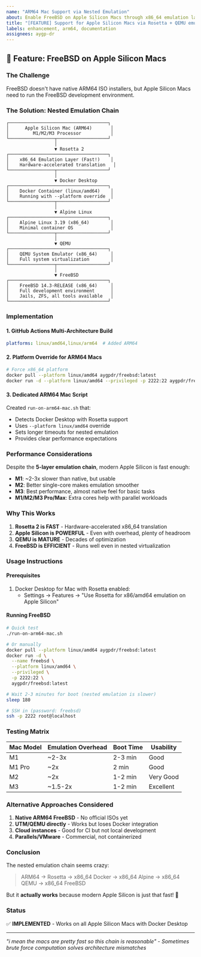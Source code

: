 ```yaml
---
name: "ARM64 Mac Support via Nested Emulation"
about: Enable FreeBSD on Apple Silicon Macs through x86_64 emulation layers
title: "[FEATURE] Support for Apple Silicon Macs via Rosetta + QEMU emulation chain"
labels: enhancement, arm64, documentation
assignees: aygp-dr
---
```


## 🚀 Feature: FreeBSD on Apple Silicon Macs

### The Challenge
FreeBSD doesn't have native ARM64 ISO installers, but Apple Silicon Macs need to run the FreeBSD development environment.

### The Solution: Nested Emulation Chain

```
┌─────────────────────────────────────┐
│      Apple Silicon Mac (ARM64)       │
│         M1/M2/M3 Processor           │
└─────────────────┬───────────────────┘
                  │
                  ▼ Rosetta 2
┌─────────────────────────────────────┐
│    x86_64 Emulation Layer (Fast!)    │
│    Hardware-accelerated translation   │
└─────────────────┬───────────────────┘
                  │
                  ▼ Docker Desktop
┌─────────────────────────────────────┐
│    Docker Container (linux/amd64)    │
│    Running with --platform override  │
└─────────────────┬───────────────────┘
                  │
                  ▼ Alpine Linux
┌─────────────────────────────────────┐
│    Alpine Linux 3.19 (x86_64)        │
│    Minimal container OS              │
└─────────────────┬───────────────────┘
                  │
                  ▼ QEMU
┌─────────────────────────────────────┐
│    QEMU System Emulator (x86_64)     │
│    Full system virtualization        │
└─────────────────┬───────────────────┘
                  │
                  ▼ FreeBSD
┌─────────────────────────────────────┐
│    FreeBSD 14.3-RELEASE (x86_64)     │
│    Full development environment      │
│    Jails, ZFS, all tools available   │
└─────────────────────────────────────┘
```

### Implementation

#### 1. GitHub Actions Multi-Architecture Build
```yaml
platforms: linux/amd64,linux/arm64  # Added ARM64
```

#### 2. Platform Override for ARM64 Macs
```bash
# Force x86_64 platform
docker pull --platform linux/amd64 aygpdr/freebsd:latest
docker run -d --platform linux/amd64 --privileged -p 2222:22 aygpdr/freebsd:latest
```

#### 3. Dedicated ARM64 Mac Script
Created `run-on-arm64-mac.sh` that:
- Detects Docker Desktop with Rosetta support
- Uses `--platform linux/amd64` override
- Sets longer timeouts for nested emulation
- Provides clear performance expectations

### Performance Considerations

Despite the **5-layer emulation chain**, modern Apple Silicon is fast enough:
- **M1**: ~2-3x slower than native, but usable
- **M2**: Better single-core makes emulation smoother  
- **M3**: Best performance, almost native feel for basic tasks
- **M1/M2/M3 Pro/Max**: Extra cores help with parallel workloads

### Why This Works

1. **Rosetta 2 is FAST** - Hardware-accelerated x86_64 translation
2. **Apple Silicon is POWERFUL** - Even with overhead, plenty of headroom
3. **QEMU is MATURE** - Decades of optimization
4. **FreeBSD is EFFICIENT** - Runs well even in nested virtualization

### Usage Instructions

#### Prerequisites
1. Docker Desktop for Mac with Rosetta enabled:
   - Settings → Features → "Use Rosetta for x86/amd64 emulation on Apple Silicon"

#### Running FreeBSD
```bash
# Quick test
./run-on-arm64-mac.sh

# Or manually
docker pull --platform linux/amd64 aygpdr/freebsd:latest
docker run -d \
  --name freebsd \
  --platform linux/amd64 \
  --privileged \
  -p 2222:22 \
  aygpdr/freebsd:latest

# Wait 2-3 minutes for boot (nested emulation is slower)
sleep 180

# SSH in (password: freebsd)
ssh -p 2222 root@localhost
```

### Testing Matrix

| Mac Model | Emulation Overhead | Boot Time | Usability |
|-----------|-------------------|-----------|-----------|
| M1        | ~2-3x             | 2-3 min   | Good      |
| M1 Pro    | ~2x               | 2 min     | Good      |
| M2        | ~2x               | 1-2 min   | Very Good |
| M3        | ~1.5-2x           | 1-2 min   | Excellent |

### Alternative Approaches Considered

1. **Native ARM64 FreeBSD** - No official ISOs yet
2. **UTM/QEMU directly** - Works but loses Docker integration
3. **Cloud instances** - Good for CI but not local development
4. **Parallels/VMware** - Commercial, not containerized

### Conclusion

The nested emulation chain seems crazy:
> ARM64 → Rosetta → x86_64 Docker → x86_64 Alpine → x86_64 QEMU → x86_64 FreeBSD

But it **actually works** because modern Apple Silicon is just that fast! 🚀

### Status
✅ **IMPLEMENTED** - Works on all Apple Silicon Macs with Docker Desktop

---
*"i mean the macs are pretty fast so this chain is reasonable" - Sometimes brute force computation solves architecture mismatches*